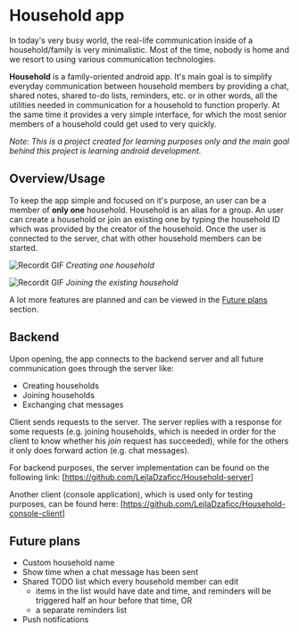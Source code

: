 # Household app
In today's very busy world, the real-life communication inside of a household/family is very minimalistic. Most of the time, nobody is home and we resort to using various communication technologies.

**Household** is a family-oriented android app. It's main goal is to simplify everyday communication between household members by providing a chat, shared notes, shared to-do lists, reminders, etc. or in other words, all the utilities needed in communication for a household to function properly. 
At the same time it provides a very simple interface, for which the most senior members of a household could get used to very quickly.

*Note: This is a project created for learning purposes only and the main goal behind this project is learning android development.* 
## Overview/Usage
To keep the app simple and focused on it's purpose, an user can be a member of **only one** household. Household is an alias for a group. An user can create a household or join an existing one by typing the household ID which was provided by the creator of the household. Once the user is connected to the server, chat with other household members can be started.

![Recordit GIF](https://media.giphy.com/media/U7K6Fhp63z7tjOpb6l/giphy.gif)
*Creating one household*

![Recordit GIF](https://media.giphy.com/media/S5Q0Mwh4lhua4cyuHK/giphy.gif)
*Joining the existing household*

A lot more features are planned and can be viewed in the [Future plans](#future-plans) section.
## Backend
Upon opening, the app connects to the backend server and all future communication  goes through the server like:
- Creating households
- Joining households
- Exchanging chat messages
 

Client sends requests to the server. The server replies with a response for some requests (e.g. joining households, which is needed in order for the client to know whether his *join* request has succeeded), while for the others it only does forward action (e.g. chat messages).

For backend purposes, the server implementation can be found on the following link:
[https://github.com/LejlaDzaficc/Household-server]

Another client (console application), which is used only for testing purposes, can be found here:
[https://github.com/LejlaDzaficc/Household-console-client]

## Future plans
- Custom household name
- Show time when a chat message has been sent
- Shared TODO list which every household member can edit
    - items in the list would have date and time, and reminders will be triggered half an hour before that time, OR
    - a separate reminders list
- Push notifications
